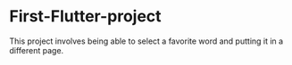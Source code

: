# First-Flutter-project
This project involves being able to select a favorite word and putting it in a different page.
